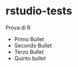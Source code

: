 rstudio-tests
=============

Prova di R

* Primo Bullet
* Secondo Bullet
* Terzo Bullet
* Quinto bullet